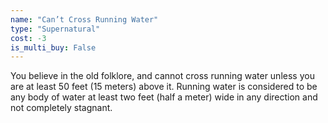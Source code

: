 ```yaml
---
name: "Can’t Cross Running Water"
type: "Supernatural"
cost: -3
is_multi_buy: False
---
```


You believe in the old folklore, and cannot cross running water unless you are at least 50 feet (15 meters) above it. Running water is considered to be any body of water at least two feet (half a meter) wide in any direction and not completely stagnant.